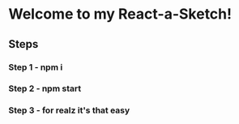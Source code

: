 # Welcome to my React-a-Sketch!

## Steps

### Step 1 - npm i
### Step 2 - npm start
### Step 3 - for realz it's that easy